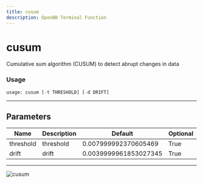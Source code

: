 ```yaml
---
title: cusum
description: OpenBB Terminal Function
---
```


# cusum

Cumulative sum algorithm (CUSUM) to detect abrupt changes in data

### Usage 
```python
usage: cusum [-t THRESHOLD] [-d DRIFT]
```
---
## Parameters

| Name | Description | Default | Optional | Choices |
| ---- | ----------- | ------- | -------- | ------- |
| threshold | threshold | 0.007999992370605469 | True | None |
| drift | drift | 0.0039999961853027345 | True | None |
---
![cusum](https://user-images.githubusercontent.com/46355364/154306207-d68f53f4-2f9a-4c1a-8e0e-b83d49938759.png)

